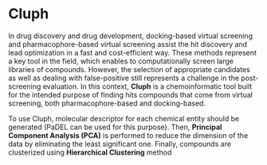 # Cluph

In drug discovery and drug development, docking-based virtual screening and pharmacophore-based virtual screening assist the hit discovery and lead optimization in a fast and cost-efficient way. These methods represent a key tool in the field, which enables to computationally screen large libraries of compounds. However, the selection of appropriate candidates as well as dealing with false-positive still represents a challenge in the post-screening evaluation. 
In this context, **Cluph** is a chemoinformatic tool built for the intended purpose of finding hits compounds that come from virtual screening, both pharmacophore-based and docking-based. 

To use Cluph, molecular descriptor for each chemical entity should be generated (PaDEL can be used for this purpose). Then, **Principal Component Analysis (PCA)** is performed to reduce the dimension of the data by eliminating the least significant one. Finally, compounds are clusterized using **Hierarchical Clustering** method
